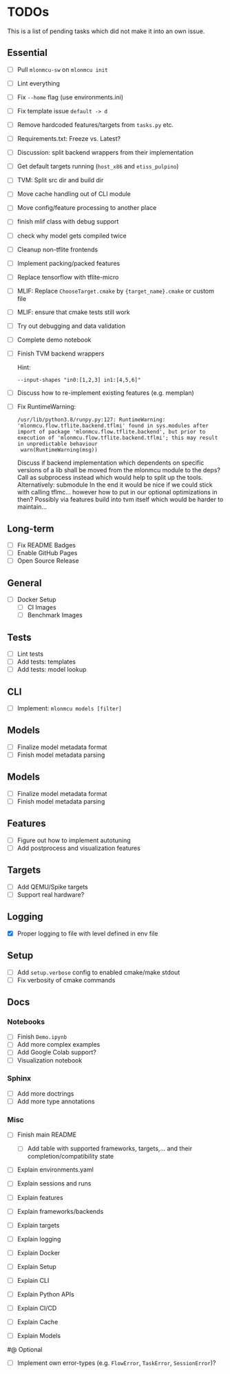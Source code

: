 # TODOs

This is a list of pending tasks which did not make it into an own issue.

## Essential

- [ ] Pull `mlonmcu-sw` on `mlonmcu init`
- [ ] Lint everything
- [ ] Fix `--home` flag (use environments.ini)
- [ ] Fix template issue `default -> d`
- [ ] Remove hardcoded features/targets from `tasks.py` etc.
- [ ] Requirements.txt: Freeze vs. Latest?
- [ ] Discussion: split backend wrappers from their implementation
- [ ] Get default targets running (`host_x86` and `etiss_pulpino`)
- [ ] TVM: Split src dir and build dir
- [ ] Move cache handling out of CLI module
- [ ] Move config/feature processing to another place
- [ ] finish mlif class with debug support
- [ ] check why model gets compiled twice
- [ ] Cleanup non-tflite frontends
- [ ] Implement packing/packed features
- [ ] Replace tensorflow with tflite-micro
- [ ] MLIF: Replace `ChooseTarget.cmake` by `{target_name}.cmake` or custom file
- [ ] MLIF: ensure that cmake tests still work
- [ ] Try out debugging and data validation
- [ ] Complete demo notebook
- [ ] Finish TVM backend wrappers

     Hint:

     ```
     --input-shapes "in0:[1,2,3] in1:[4,5,6]"
     ```

- [ ] Discuss how to re-implement existing features (e.g. memplan)
- [ ] Fix RuntimeWarning:
    ````
    /usr/lib/python3.8/runpy.py:127: RuntimeWarning: 'mlonmcu.flow.tflite.backend.tflmi' found in sys.modules after import of package 'mlonmcu.flow.tflite.backend', but prior to execution of 'mlonmcu.flow.tflite.backend.tflmi'; this may result in unpredictable behaviour
     warn(RuntimeWarning(msg))
    ````

    Discuss if backend implementation which dependents on specific versions of a lib shall be moved from the mlonmcu module to the deps? Call as subprocess instead which would help to split up the tools. Alternatively: submodule
    In the end it would be nice if we could stick with calling tflmc... however how to put in our optional optimizations in then? Possibly via features build into tvm itself which would be harder to maintain...

## Long-term
- [ ] Fix README Badges
- [ ] Enable GitHub Pages
- [ ] Open Source Release

## General
- [ ] Docker Setup
  - [ ] CI Images
  - [ ] Benchmark Images

## Tests
- [ ] Lint tests
- [ ] Add tests: templates
- [ ] Add tests: model lookup

## CLI

- [ ] Implement: `mlonmcu models [filter]`

## Models
- [ ] Finalize model metadata format
- [ ] Finish model metadata parsing

## Models
- [ ] Finalize model metadata format
- [ ] Finish model metadata parsing

## Features

- [ ] Figure out how to implement autotuning
- [ ] Add postprocess and visualization features

## Targets

- [ ] Add QEMU/Spike targets
- [ ] Support real hardware?

## Logging

- [x] Proper logging to file with level defined in env file


## Setup

- [ ] Add `setup.verbose` config to enabled cmake/make stdout
- [ ] Fix verbosity of cmake commands

## Docs

### Notebooks

- [ ] Finish `Demo.ipynb`
- [ ] Add more complex examples
- [ ] Add Google Colab support?
- [ ] Visualization notebook

### Sphinx

- [ ] Add more doctrings
- [ ] Add more type annotations

### Misc

- [ ] Finish main README
  - [ ] Add table with supported frameworks, targets,... and their completion/compatibility state
- [ ] Explain environments.yaml
- [ ] Explain sessions and runs
- [ ] Explain features
- [ ] Explain frameworks/backends
- [ ] Explain targets
- [ ] Explain logging
- [ ] Explain Docker
- [ ] Explain Setup
- [ ] Explain CLI
- [ ] Explain Python APIs
- [ ] Explain CI/CD
- [ ] Explain Cache
- [ ] Explain Models


#@ Optional

- [ ] Implement own error-types (e.g. `FlowError`, `TaskError`, `SessionError`)?
